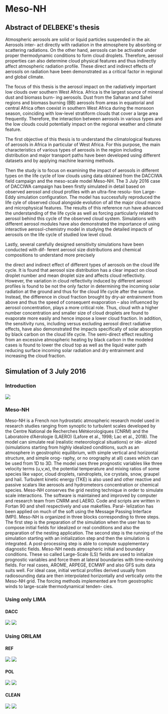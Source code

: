 # Meso-NH

## Abstract of DELBEKE's thesis

Atmospheric aerosols are solid or liquid particles suspended in the air. Aerosols inter-
act directly with radiation in the atmosphere by absorbing or scattering radiations. On
the other hand, aerosols can be activated under proper thermodynamic conditions to form
cloud droplets. Therefore, aerosol properties can also determine cloud physical features
and thus indirectly affect atmospheric radiation profile. These direct and indirect effects
of aerosols on radiation have been demonstrated as a critical factor in regional and global
climate.

The focus of this thesis is the aerosol impact on the radiatively important low clouds
over southern West Africa. Africa is the largest source of mineral dust and biomass burn-
ing aerosols. Dust from the Saharan and Sahel regions and biomass burning (BB) aerosols
from areas in equatorial and central Africa often coexist in southern West Africa during
the monsoon season, coinciding with low-level stratiform clouds that cover a large area
frequently. Therefore, the interaction between aerosols in various types and the low clouds
could potentially impact on the regional weather and climate feature.

The first objective of this thesis is to understand the climatological features of aerosols
in Africa in particular of West Africa. For this purpose, the main characteristics of various
types of aerosols in the region including distribution and major transport paths have been
developed using different datasets and by applying machine learning methods.

Then the study is to focus on examining the impact of aerosols in different types on the
life cycle of low clouds using data obtained from the DACCIWA field campaign and the
meso-scale model Meso-NH. The 3 July 2016 case of DACCIWA campaign has been firstly
simulated in detail based on observed aerosol and cloud profiles with an ultra-fine resolu-
tion Large-Eddy simulation configuration. The model has successfully reproduced the life
cyle of observed cloud alongside evolution of all the major cloud macro and microphysical
features. The results of this reference run have advanced the understanding of the life cycle
as well as forcing particularly related to aerosol behind this cycle of the observed cloud
system. Simulations with different aerosol modules have also demonstrated the importance
of using interactive aerosol-chemistry model in studying the detailed impacts of aerosols
on the life cycle of studied low level cloud.

Lastly, several carefully designed sensitivity simulations have been conducted with dif-
ferent aerosol size distributions and chemical compositions to understand more precisely

the direct and indirect effect of different types of aerosols on the cloud life cycle. It is found
that aerosol size distribution has a clear impact on cloud droplet number and mean droplet
size and affects cloud reflectivity. However, the variation in cloud reflectivity induced by
different aerosol profiles is found to be not the only factor in determining the incoming
solar radiation at the ground and thus for the cloud life cycle after the sunrise. Instead,
the difference in cloud fraction brought by dry-air entrainment from above and thus the
speed of consequent evaporation – also influenced by aerosol concentration, plays a more
critical role. Thus, cloud with a higher number concentration and smaller size of cloud
droplets are found to evaporate more easily and hence impose a lower cloud fraction. In
addition, the sensitivity runs, including versus excluding aerosol direct radiative effects,
have also demonstrated the impacts specifically of solar absorption by black carbon on the
cloud life cycle. The semi-direct effect resulting from an excessive atmospheric heating by
black carbon in the modeled cases is found to lower the cloud top as well as the liquid
water path reducing surface incoming solar radiation and dry entrainment and increasing
the cloud fraction.

## Simulation of 3 July 2016

### Introduction

![](/Pictures/LLCS_3_july_meas.png)

### Meso-NH

Meso-NH is a French non hydrostatic atmospheric research model used in research studies
ranging from synoptic to turbulent scales developed by the Centre National de Recherches
Météorologiques (CNRM) and the Laboratoire d’Aérologie (LAERO) (Lafore et al., 1998;
Lac et al., 2018). The model can simulate real (realistic meteorological situations) or ide-
alized (simulations starting from highly idealized conditions, such as an atmosphere in
geostrophic equilibrium, with simple vertical and horizontal structure, and simple orog-
raphy, or no orography at all) cases which can be used from 1D to 3D. The model uses
three prognostic variables like three velocity terms (u,v,w), the potential temperature and
mixing ratios of some species like vapor, cloud droplets, raindroplets, ice crystals, snow,
graupel and hail. Turbulent kinetic energy (TKE) is also used and other reactive and
passive scalars like aerosols and hydrometeors concentration or chemical species. Meso-NH
conserves the grid nesting technique in order to simulate scale interactions. The software
is maintained and improved by computer and research team from CNRM and LAERO.
Code and scripts are written in Fortan 90 and shell respectively and use makefiles. Paral-
lelization has been applied on much of the soft using the Message Passing Interface (MPI).
Meso-NH is organized in three blocks corresponding to three steps. The first step is the
preparation of the simulation when the user has to compose initial fields for idealized or
real conditions and also the preparation of the nesting application. The second step is
the running of the simulation starting with an initialization step and then the simulation
is integrated. A post-processing step is able to compute supplementary diagnostic fields.
Meso-NH needs atmospheric initial and boundary conditions. These so called Large-Scale
(LS) fields are used to initialize prognostic variables and force them at lateral boundaries
with time-evolving fields. For real cases, AROME, ARPEGE, ECMWF and also GFS suits
data suits well. For ideal case, initial vertical profiles derived usually from radiosounding
data are then interpolated horizontally and vertically onto the Meso-NH grid. The forcing
methods implemented are from geostrophic winds to large-scale thermodynamical tenden-
cies.

### Using only LIMA

#### DACC

![](/DACC/DACC_modal_distrib.png)
![](/DACC/ref_modal_distrib.png)

### Using ORILAM 

#### REF 

![](/REF/ref_mass_distrib.png)
![](/REF/ref_modal_distrib.png)

#### POL

![](/POL/POL_mass_distib.jpg)
![](/POL/pol_modal_distrib.png)

#### CLEAN

![](/CLEAN/CLEAN_mass_distib.jpg)
![](/CLEAN/clean_modal_distrib.png)
